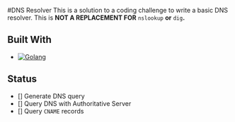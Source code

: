#DNS Resolver
This is a solution to a coding challenge to write a basic DNS resolver. This is **NOT A REPLACEMENT FOR** `nslookup` **or** `dig`**.**

## Built With
* [![Golang][Go.dev]][Go-url]

## Status
- [] Generate DNS query
- [] Query DNS with Authoritative Server
- [] Query `CNAME` records


[Go.dev]: https://img.shields.io/badge/Go-00AADB?style=for-the-badge&logo=Go&logoColor=white
[Go-url]: https://go.dev
